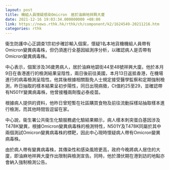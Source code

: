 ```yaml
---
layout: post
title: 機組人員懷疑感染Omicron　居於油麻地祥興大廈
date: 2021-12-16 19:03:34.000000000 +08:00
link: https://news.rthk.hk/rthk/ch/component/k2/1624549-20211216.htm
categories: rthk
---
```


衞生防護中心正調查1宗初步確診輸入個案，懷疑1名本地貨機機組人員帶有Omicron變異病毒株，但仍須進行全基因組測序分析，以確認病人是否帶有Omicron變異病毒株。

中心表示，個案涉及36歲男病人，居於油麻地碧街44至48號祥興大廈。他於本月9日在香港進行的檢測結果呈陰性，兩日後前往美國，本月13日返抵香港，在機場進行的病毒檢測呈陰性。他其後根據相關豁免人士規定接受醫學監察和定期強制檢測，昨日抽取的樣本結果呈初步陽性，同日出現病徵，Ct值約25至29，並確認帶有N501Y變異病毒株，他曾接種兩劑復必泰疫苗。

根據病人提供的資料，他昨日曾短暫在社區購買食物及前往流動採樣站抽取樣本進行檢測，而其他時間皆逗留在家。

中心說，衞生署公共衞生化驗服務處化驗結果顯示，病人樣本刺突蛋白基因涉及T478K變異，根據Omicron變異病毒株的檢測特性，N501Y及T478K同屬於其中兩個測試Omicron變異病毒株的標靶，因此中心現時懷疑病人帶有Omicron變異病毒株。

由於病人帶有變異病毒株，其傳染性和感染風險更高，政府今晚將病人居住的大廈，即油麻地祥興大廈作出限制與檢測宣告。同時，他於潛伏期在港到訪的地點亦會納入強制檢測公告。
